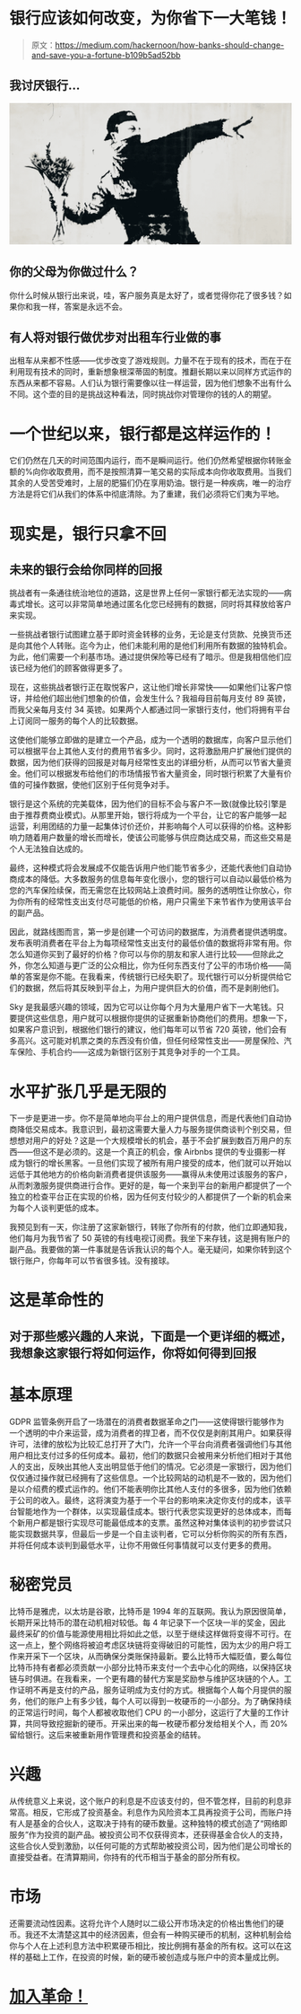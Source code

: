 # 银行应该如何改变，为你省下一大笔钱！

> 原文：<https://medium.com/hackernoon/how-banks-should-change-and-save-you-a-fortune-b109b5ad52bb>

## 我讨厌银行…

![](img/0fcc3c30fb826b8d113c8c95da17cfec.png)

## 你的父母为你做过什么？

你什么时候从银行出来说，哇，客户服务真是太好了，或者觉得你花了很多钱？如果你和我一样，答案是永远不会。

## 有人将对银行做优步对出租车行业做的事

出租车从来都不性感——优步改变了游戏规则。力量不在于现有的技术，而在于在利用现有技术的同时，重新想象根深蒂固的制度。推翻长期以来以同样方式运作的东西从来都不容易。人们认为银行需要像以往一样运营，因为他们想象不出有什么不同。这个壶的目的是挑战这种看法，同时挑战你对管理你的钱的人的期望。

# 一个世纪以来，银行都是这样运作的！

它们仍然在几天的时间范围内运行，而不是瞬间运行。他们仍然希望根据你转账金额的%向你收取费用，而不是按照清算一笔交易的实际成本向你收取费用。当我们其余的人受苦受难时，上层的肥猫们仍在享用奶油。银行是一种疾病，唯一的治疗方法是将它们从我们的体系中彻底清除。为了重建，我们必须将它们夷为平地。

# 现实是，银行只拿不回

## 未来的银行会给你同样的回报

挑战者有一条通往统治地位的道路，这是世界上任何一家银行都无法实现的——病毒式增长。这可以非常简单地通过匿名化您已经拥有的数据，同时将其释放给客户来实现。

一些挑战者银行试图建立基于即时资金转移的业务，无论是支付货款、兑换货币还是向其他个人转账。迄今为止，他们未能利用的是他们利用所有数据的独特机会。为此，他们需要一个利基市场。通过提供保险等已经有了暗示。但是我相信他们应该已经为他们的顾客做得更多了。

现在，这些挑战者银行正在取悦客户，这让他们增长非常快——如果他们让客户惊讶，并给他们超出他们想象的价值，会发生什么？我祖母目前每月支付 89 英镑，而我父亲每月支付 34 英镑。如果两个人都通过同一家银行支付，他们将拥有平台上订阅同一服务的每个人的比较数据。

这使他们能够立即做的是建立一个产品，成为一个透明的数据库，向客户显示他们可以根据平台上其他人支付的费用节省多少。同时，这将激励用户扩展他们提供的数据，因为他们获得的回报是对每月经常性支出的详细分析，从而可以节省大量资金。他们可以根据发布给他们的市场情报节省大量资金，同时银行积累了大量有价值的可操作数据，使他们区别于任何竞争对手。

银行是这个系统的完美载体，因为他们的目标不会与客户不一致(就像比较引擎是由于推荐费商业模式)。从那里开始，银行将成为一个平台，让它的客户能够一起运营，利用团结的力量一起集体讨价还价，并影响每个人可以获得的价格。这种影响力随着用户数量的增长而增长，使该公司能够与供应商达成交易，而这些交易是个人无法独自达成的。

最终，这种模式将会发展成不仅能告诉用户他们能节省多少，还能代表他们自动协商成本的降低。大多数服务的信息每年变化很小，您的银行可以自动以最低价格为您的汽车保险续保，而无需您在比较网站上浪费时间。服务的透明性让你放心，你为你所有的经常性支出支付尽可能低的价格，用户只需坐下来节省作为使用该平台的副产品。

因此，就路线图而言，第一步是创建一个可访问的数据库，为消费者提供透明度。发布表明消费者在平台上为每项经常性支出支付的最低价值的数据将非常有用。你怎么知道你买到了最好的价格？你可以与你的朋友和家人进行比较——但除此之外，你怎么知道与更广泛的公众相比，你为任何东西支付了公平的市场价格——简单的答案是你不能。在我看来，传统银行已经失职了。现代银行可以分析提供给它们的数据，然后将其反映到平台上，为用户提供巨大的价值，而不是剥削他们。

Sky 是我最感兴趣的领域，因为它可以让你每个月为大量用户省下一大笔钱。只要提供这些信息，用户就可以根据你提供的证据重新协商他们的费用。想象一下，如果客户意识到，根据他们银行的建议，他们每年可以节省 720 英镑，他们会有多高兴。这可能对机票之类的东西没有价值，但任何经常性支出——房屋保险、汽车保险、手机合约——这成为新银行区别于其竞争对手的一个工具。

# 水平扩张几乎是无限的

下一步是更进一步。你不是简单地向平台上的用户提供信息，而是代表他们自动协商降低交易成本。我意识到，最初这需要大量人力与服务提供商谈判个别交易，但想想对用户的好处？这是一个大规模增长的机会，基于不会扩展到数百万用户的东西——但这不是必须的。这是一个真正的机会，像 Airbnbs 提供的专业摄影一样成为银行的增长黑客。一旦他们实现了被所有用户接受的成本，他们就可以开始以远低于其他地方的价格向新消费者提供该服务——赢得从未使用过该服务的客户，从而刺激服务提供商进行合作。更好的是，每一个来到平台的新用户都提供了一个独立的检查平台正在实现的价格，因为任何支付较少的人都提供了一个新的机会来为每个人谈判更低的成本。

我预见到有一天，你注册了这家新银行，转账了你所有的付款，他们立即通知我，他们每月为我节省了 50 英镑的有线电视订阅费。我坐下来存钱，这是拥有账户的副产品。我要做的第一件事就是告诉我认识的每个人。毫无疑问，如果你转到这个银行账户，你每年可以节省很多钱。没有接球。

# 这是革命性的

## 对于那些感兴趣的人来说，下面是一个更详细的概述，我想象这家银行将如何运作，你将如何得到回报

# 基本原理

GDPR 监管条例开启了一场潜在的消费者数据革命之门——这使得银行能够作为一个透明的中介来运营，成为消费者的捍卫者，而不仅仅是剥削其用户。如果获得许可，法律的放松为比较汇总打开了大门，允许一个平台向消费者强调他们与其他用户相比支付过多的任何成本。最初，他们的数据只会被用来分析他们相对于其他人的支出，反映出其他人支出明显低于他们的情况。它必须是一家银行，因为他们仅仅通过操作就已经拥有了这些信息。一个比较网站的动机是不一致的，因为他们是以介绍费的模式运作的。他们不能表明你比其他人支付的多很多，因为他们依赖于公司的收入。最终，这将演变为基于一个平台的影响来决定你支付的成本，该平台智能地作为一个群体，以实现最佳成本。银行代表您实现更好的总体成本，而每个新用户都是银行实现尽可能最低成本的支票。虽然这种对集体谈判的初步尝试只能实现数据共享，但最后一步是一个自主谈判者，它可以分析你购买的所有东西，并将任何成本谈判到最低水平，让你不用做任何事情就可以支付更多的费用。

# 秘密党员

比特币是雅虎，以太坊是谷歌，比特币是 1994 年的互联网。我认为原因很简单，长期开采比特币的潜在动机相对较低。每 4 年记录下一个区块一半的奖金，因此最终采矿的价值与能源使用相比将如此之低，以至于继续这样做将变得不可行。在这一点上，整个网络将被迫考虑区块链将变得破旧的可能性，因为太少的用户将工作来开采下一个区块，从而确保分类账保持最新。要么比特币大幅贬值，要么每位比特币持有者都必须贡献一小部分比特币来支付一个去中心化的网络，以保持区块链与时俱进。在我看来，一个更有趣的替代方案是奖励参与维护区块链的个人。工作证明不再是支付的产品，服务证明成为支付的方式。根据每个人每个月提供的服务，他们的账户上有多少钱，每个人可以得到一枚硬币的一小部分。为了确保持续的正常运行时间，每个人都被收取他们 CPU 的一小部分，这运行了大量的工作计算，共同导致挖掘新的硬币。开采出来的每一枚硬币都分发给相关个人，而 20%留给银行。这后来被重新用作管理费和投资基金的结转。

# 兴趣

从传统意义上来说，这个账户的利息是不应该支付的，但不管怎样，目前的利息非常高。相反，它形成了投资基金。利息作为风险资本工具再投资于公司，而账户持有人是基金的合伙人，这取决于持有的硬币数量。这种独特的模式创造了“网络即服务”作为投资的副产品。被投资公司不仅获得资本，还获得基金合伙人的支持，这些合伙人受到激励，以任何可能的方式帮助被投资公司，因为他们是公司增长的直接受益者。在清算期间，你持有的代币相当于基金的部分所有权。

# 市场

还需要流动性因素。这将允许个人随时以二级公开市场决定的价格出售他们的硬币。我还不太清楚这其中的经济因素，但会有一种购买硬币的机制，这种机制会给你与个人在上述利息方法中积累硬币相比，按比例拥有基金的所有权。这可以在这样的基础上工作，在投资的时候，新的硬币被创造成与账户中的资本量成比例。

# [加入革命！](https://join.slack.com/t/nexves/shared_invite/enQtMzA0MTMwNjQ0MzQyLTNmNWVlYzg2YWRlMWZkZDdhMDM4NTMyMzQyYTgyMzQ1ZmVjMmYzZjAwZWQwZTI1ZmZhOWE2M2Q5NTE4YWYzMTQ)
